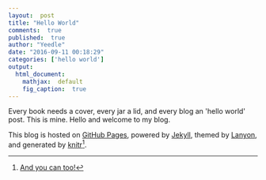 ```yaml
---
layout:  post
title: "Hello World"
comments:  true
published:  true
author: "Yeedle"
date: "2016-09-11 00:18:29"
categories: ['hello world']
output:
  html_document:
    mathjax:  default
    fig_caption:  true
---
```








Every book needs a cover, every jar a lid, and every blog an 'hello world' post. This is mine. Hello and welcome to my blog.

This blog is hosted on [GitHub Pages](pages.github,com), powered by [Jekyll](jekyllrb.com), themed by [Lanyon](https://github.com/poole/lanyon), and generated by [knitr](https://github.com/yihui/knitr-jekyll)[^1].

[^1]: [And you can too!](http://statistics.rainandrhino.org/knitr-lanyon/) 
